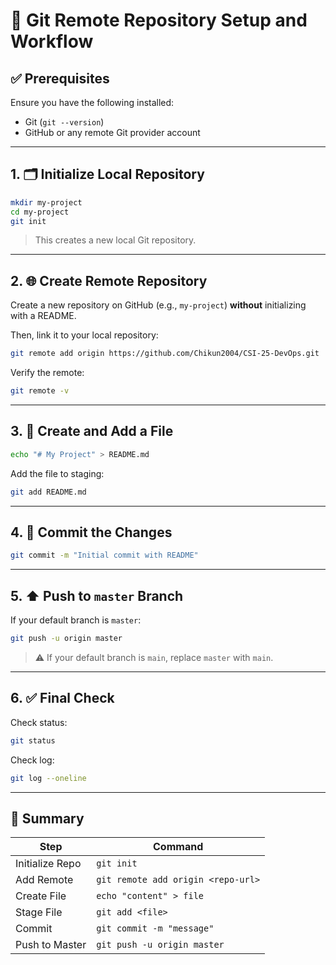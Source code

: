 # 🚀 Git Remote Repository Setup and Workflow

## ✅ Prerequisites

Ensure you have the following installed:

- Git (`git --version`)
- GitHub or any remote Git provider account

---

## 1. 🗂️ Initialize Local Repository

```bash
mkdir my-project
cd my-project
git init
```

> This creates a new local Git repository.

---

## 2. 🌐 Create Remote Repository

Create a new repository on GitHub (e.g., `my-project`) **without** initializing with a README.

Then, link it to your local repository:

```bash
git remote add origin https://github.com/Chikun2004/CSI-25-DevOps.git
```

Verify the remote:

```bash
git remote -v
```

---

## 3. 📄 Create and Add a File

```bash
echo "# My Project" > README.md
```

Add the file to staging:

```bash
git add README.md
```

---

## 4. 💬 Commit the Changes

```bash
git commit -m "Initial commit with README"
```

---

## 5. ⬆️ Push to `master` Branch

If your default branch is `master`:

```bash
git push -u origin master
```

> ⚠️ If your default branch is `main`, replace `master` with `main`.

---

## 6. ✅ Final Check

Check status:

```bash
git status
```

Check log:

```bash
git log --oneline
```

---

## 📝 Summary

| Step | Command |
|------|---------|
| Initialize Repo | `git init` |
| Add Remote | `git remote add origin <repo-url>` |
| Create File | `echo "content" > file` |
| Stage File | `git add <file>` |
| Commit | `git commit -m "message"` |
| Push to Master | `git push -u origin master` |
